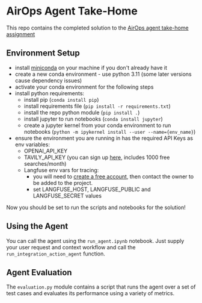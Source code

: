 # AirOps Agent Take-Home

This repo contains the completed solution to the [AirOps agent take-home assignment](https://airopshq.notion.site/Integration-Agent-Take-Home-Assessment-1c31f419db8a8046ae41e6722123811c#1c31f419db8a8046a87fe5f3cb849574)

## Environment Setup
* install [miniconda](https://www.anaconda.com/docs/getting-started/miniconda/main) on your machine if you don't already have it
* create a new conda environment - use python 3.11 (some later versions cause dependency issues)
* activate your conda environment for the following steps 
* install python requirements:
  * install pip (`conda install pip`)
  * install requirements file (`pip install -r requirements.txt`)
  * install the repo python module (`pip install .`)
  * install jupyter to run notebooks (`conda install jupyter`)
  * create a jupyter kernel from your conda environment to run notebooks (`python -m ipykernel install --user --name={env_name}`)
* ensure the environment you are running in has the required API Keys as env variables:
  * OPENAI_API_KEY
  * TAVILY_API_KEY (you can sign up [here](https://tavily.com/), includes 1000 free searches/month)
  * Langfuse env vars for tracing:
    * you will need to [create a free account](https://cloud.langfuse.com/auth/sign-up), then contact the owner to be added to the project.
    * set LANGFUSE_HOST, LANGFUSE_PUBLIC and LANGFUSE_SECRET values

Now you should be set to run the scripts and notebooks for the solution!

## Using the Agent
You can call the agent using the `run_agent.ipynb` notebook.
Just supply your user request and context workflow and call the `run_integration_action_agent` function.

## Agent Evaluation
The `evaluation.py` module contains a script that runs the agent over a set of test cases and evaluates its performance using a variety of metrics.
